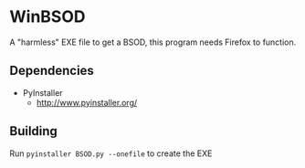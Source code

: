 # WinBSOD
A "harmless" EXE file to get a BSOD, this program needs Firefox to function.
## Dependencies
* PyInstaller
  * http://www.pyinstaller.org/
## Building
Run `pyinstaller BSOD.py --onefile` to create the EXE
